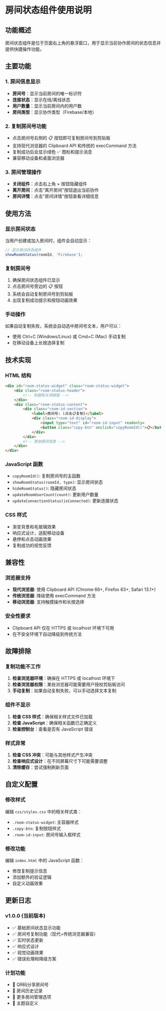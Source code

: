 # 房间状态组件使用说明

## 功能概述

房间状态组件是位于页面右上角的悬浮窗口，用于显示当前协作房间的状态信息并提供快捷操作功能。

## 主要功能

### 1. 房间信息显示
- **房间号**：显示当前房间的唯一标识符
- **连接状态**：显示在线/离线状态
- **用户数量**：显示当前房间内的用户数
- **房间类型**：显示协作类型（Firebase/本地）

### 2. 复制房间号功能
- 点击房间号右侧的 📋 按钮即可复制房间号到剪贴板
- 支持现代浏览器的 Clipboard API 和传统的 execCommand 方法
- 复制成功后会显示绿色 ✅ 图标和提示消息
- 兼容移动设备和桌面浏览器

### 3. 房间管理操作
- **关闭组件**：点击右上角 × 按钮隐藏组件
- **离开房间**：点击"离开房间"按钮退出当前协作
- **房间详情**：点击"房间详情"按钮查看详细信息

## 使用方法

### 显示房间状态
当用户创建或加入房间时，组件会自动显示：

```javascript
// 显示房间状态组件
showRoomStatus(roomId, 'Firebase');
```

### 复制房间号
1. 确保房间状态组件已显示
2. 点击房间号旁边的 📋 按钮
3. 系统会自动复制房间号到剪贴板
4. 出现复制成功提示和按钮动画效果

### 手动操作
如果自动复制失败，系统会自动选中房间号文本，用户可以：
- 使用 Ctrl+C (Windows/Linux) 或 Cmd+C (Mac) 手动复制
- 在移动设备上长按选择复制

## 技术实现

### HTML 结构
```html
<div id="room-status-widget" class="room-status-widget">
    <div class="room-status-header">
        <!-- 标题和关闭按钮 -->
    </div>
    <div class="room-status-content">
        <div class="room-id-section">
            <label>房间号: (点击📋复制)</label>
            <div class="room-id-display">
                <input type="text" id="room-id-input" readonly>
                <button class="copy-btn" onclick="copyRoomId()">📋</button>
            </div>
        </div>
        <!-- 其他房间信息 -->
    </div>
</div>
```

### JavaScript 函数
- `copyRoomId()`: 复制房间号的主函数
- `showRoomStatus(roomId, type)`: 显示房间状态
- `hideRoomStatus()`: 隐藏房间状态
- `updateRoomUserCount(count)`: 更新用户数量
- `updateConnectionStatus(isConnected)`: 更新连接状态

### CSS 样式
- 渐变背景和毛玻璃效果
- 响应式设计，适配移动设备
- 悬停和点击动画效果
- 复制成功的视觉反馈

## 兼容性

### 浏览器支持
- **现代浏览器**: 使用 Clipboard API (Chrome 66+, Firefox 63+, Safari 13.1+)
- **传统浏览器**: 降级使用 execCommand 方法
- **移动浏览器**: 支持触摸操作和长按选择

### 安全性要求
- Clipboard API 仅在 HTTPS 或 localhost 环境下可用
- 在不安全环境下自动降级到传统方法

## 故障排除

### 复制功能不工作
1. **检查浏览器环境**：确保在 HTTPS 或 localhost 环境下
2. **检查浏览器权限**：某些浏览器可能需要用户授权剪贴板访问
3. **手动复制**：如果自动复制失败，可以手动选择文本复制

### 组件不显示
1. **检查 CSS 样式**：确保相关样式文件已加载
2. **检查 JavaScript**：确保相关函数已正确定义
3. **检查控制台**：查看是否有 JavaScript 错误

### 样式异常
1. **检查 CSS 冲突**：可能与其他样式产生冲突
2. **检查响应式设计**：在不同屏幕尺寸下可能需要调整
3. **清除缓存**：尝试强制刷新页面

## 自定义配置

### 修改样式
编辑 `css/styles.css` 中的相关样式类：
- `.room-status-widget`: 主容器样式
- `.copy-btn`: 复制按钮样式
- `.room-id-input`: 房间号输入框样式

### 修改功能
编辑 `index.html` 中的 JavaScript 函数：
- 修改复制提示信息
- 添加额外的验证逻辑
- 自定义动画效果

## 更新日志

### v1.0.0 (当前版本)
- ✅ 基础房间状态显示功能
- ✅ 房间号复制功能（现代+传统浏览器兼容）
- ✅ 实时状态更新
- ✅ 响应式设计
- ✅ 视觉动画效果
- ✅ 错误处理和降级方案

### 计划功能
- 🔄 QR码分享房间号
- 🔄 房间历史记录
- 🔄 更多房间管理选项
- 🔄 主题自定义
